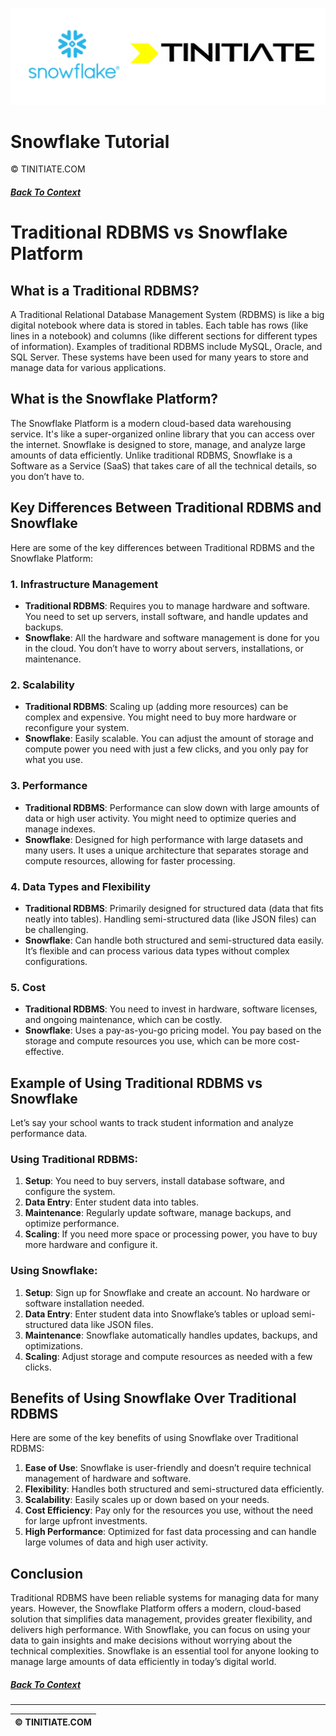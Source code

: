 ![Snowflake Tinitiate Image](snowflake_tinitiate.png)
# Snowflake Tutorial
&copy; TINITIATE.COM

##### [Back To Context](./README.md)

# Traditional RDBMS vs Snowflake Platform

## What is a Traditional RDBMS?

A Traditional Relational Database Management System (RDBMS) is like a big digital notebook where data is stored in tables. Each table has rows (like lines in a notebook) and columns (like different sections for different types of information). Examples of traditional RDBMS include MySQL, Oracle, and SQL Server. These systems have been used for many years to store and manage data for various applications.

## What is the Snowflake Platform?

The Snowflake Platform is a modern cloud-based data warehousing service. It's like a super-organized online library that you can access over the internet. Snowflake is designed to store, manage, and analyze large amounts of data efficiently. Unlike traditional RDBMS, Snowflake is a Software as a Service (SaaS) that takes care of all the technical details, so you don’t have to.

## Key Differences Between Traditional RDBMS and Snowflake

Here are some of the key differences between Traditional RDBMS and the Snowflake Platform:

### 1. **Infrastructure Management**

- **Traditional RDBMS**: Requires you to manage hardware and software. You need to set up servers, install software, and handle updates and backups.
- **Snowflake**: All the hardware and software management is done for you in the cloud. You don’t have to worry about servers, installations, or maintenance.

### 2. **Scalability**

- **Traditional RDBMS**: Scaling up (adding more resources) can be complex and expensive. You might need to buy more hardware or reconfigure your system.
- **Snowflake**: Easily scalable. You can adjust the amount of storage and compute power you need with just a few clicks, and you only pay for what you use.

### 3. **Performance**

- **Traditional RDBMS**: Performance can slow down with large amounts of data or high user activity. You might need to optimize queries and manage indexes.
- **Snowflake**: Designed for high performance with large datasets and many users. It uses a unique architecture that separates storage and compute resources, allowing for faster processing.

### 4. **Data Types and Flexibility**

- **Traditional RDBMS**: Primarily designed for structured data (data that fits neatly into tables). Handling semi-structured data (like JSON files) can be challenging.
- **Snowflake**: Can handle both structured and semi-structured data easily. It’s flexible and can process various data types without complex configurations.

### 5. **Cost**

- **Traditional RDBMS**: You need to invest in hardware, software licenses, and ongoing maintenance, which can be costly.
- **Snowflake**: Uses a pay-as-you-go pricing model. You pay based on the storage and compute resources you use, which can be more cost-effective.

## Example of Using Traditional RDBMS vs Snowflake

Let’s say your school wants to track student information and analyze performance data.

### Using Traditional RDBMS:

1. **Setup**: You need to buy servers, install database software, and configure the system.
2. **Data Entry**: Enter student data into tables.
3. **Maintenance**: Regularly update software, manage backups, and optimize performance.
4. **Scaling**: If you need more space or processing power, you have to buy more hardware and configure it.

### Using Snowflake:

1. **Setup**: Sign up for Snowflake and create an account. No hardware or software installation needed.
2. **Data Entry**: Enter student data into Snowflake’s tables or upload semi-structured data like JSON files.
3. **Maintenance**: Snowflake automatically handles updates, backups, and optimizations.
4. **Scaling**: Adjust storage and compute resources as needed with a few clicks.

## Benefits of Using Snowflake Over Traditional RDBMS

Here are some of the key benefits of using Snowflake over Traditional RDBMS:

1. **Ease of Use**: Snowflake is user-friendly and doesn’t require technical management of hardware and software.
2. **Flexibility**: Handles both structured and semi-structured data efficiently.
3. **Scalability**: Easily scales up or down based on your needs.
4. **Cost Efficiency**: Pay only for the resources you use, without the need for large upfront investments.
5. **High Performance**: Optimized for fast data processing and can handle large volumes of data and high user activity.

## Conclusion

Traditional RDBMS have been reliable systems for managing data for many years. However, the Snowflake Platform offers a modern, cloud-based solution that simplifies data management, provides greater flexibility, and delivers high performance. With Snowflake, you can focus on using your data to gain insights and make decisions without worrying about the technical complexities. Snowflake is an essential tool for anyone looking to manage large amounts of data efficiently in today’s digital world.

##### [Back To Context](./README.md)
***
| &copy; TINITIATE.COM |
|----------------------|